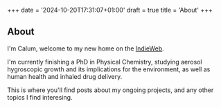 +++
date = '2024-10-20T17:31:07+01:00'
draft = true
title = 'About'
+++

## About

I'm Calum, welcome to my new home on the [IndieWeb](https://indieweb.org/).

I'm currently finishing a PhD in Physical Chemistry, studying aerosol hygroscopic growth and its implications for the environment, as well as human health and inhaled drug delivery.

This is where you'll find posts about my ongoing projects, and any other topics I find interesing.


